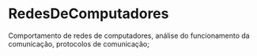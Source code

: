 # RedesDeComputadores
Comportamento de redes de computadores, análise do funcionamento da comunicação, protocolos de comunicação;
